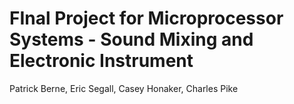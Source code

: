 # FInal Project for Microprocessor Systems - Sound Mixing and Electronic Instrument

Patrick Berne, Eric Segall, Casey Honaker, Charles Pike
